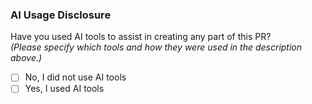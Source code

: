 ### AI Usage Disclosure
Have you used AI tools to assist in creating any part of this PR?  
*(Please specify which tools and how they were used in the description above.)*

- [ ] No, I did not use AI tools
- [ ] Yes, I used AI tools
